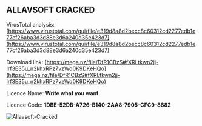 ## ALLAVSOFT CRACKED
VirusTotal analysis: [https://www.virustotal.com/gui/file/e319d8a8d2becc8c60312cd2277edb1e77cf26aba3d3d88e3d6a240d35e423d7](https://www.virustotal.com/gui/file/e319d8a8d2becc8c60312cd2277edb1e77cf26aba3d3d88e3d6a240d35e423d7)

Download link: [https://mega.nz/file/DfR1CBzS#fXRLtkwn2jj-Irf3E35u_n2khxRPz7vzWd0K9DKeHQo](https://mega.nz/file/DfR1CBzS#fXRLtkwn2jj-Irf3E35u_n2khxRPz7vzWd0K9DKeHQo)

Licence Name: **Write what you want**

Licence Code: **1DBE-52DB-A726-B140-2AA8-7905-CFC9-8882**

![Allavsoft-Cracked](https://user-images.githubusercontent.com/105000222/173905605-6873f623-56a3-4f91-ba18-6285384ae132.png)
